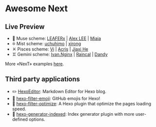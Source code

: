 # Awesome Next

## Live Preview

* :heart_decoration: Muse scheme: [LEAFERx](https://leaferx.online) | [Alex LEE](http://saili.science) | [Miaia](https://11.tt)
* :six_pointed_star: Mist scheme: [uchuhimo](http://uchuhimo.me) | [xirong](http://www.ixirong.com)
* :pisces: Pisces scheme: [Vi](http://notes.iissnan.com) | [Acris](https://acris.me) | [Jiaxi He](http://jiaxi.io)
* :gemini: Gemini scheme: [Ivan.Nginx](https://almostover.ru) | [Raincal](https://raincal.com) | [Dandy](https://dandyxu.me)

More «NexT» examples [here](https://github.com/iissnan/hexo-theme-next/issues/119).

## Third party applications

* :pencil2: <a href="https://github.com/zhuzhuyule/HexoEditor" target="_blank">HexoEditor</a>: Markdown Editor for Hexo blog.
* :tada: <a href="https://github.com/theme-next/hexo-filter-emoji" target="_blank">hexo-filter-emoji</a>: GitHub emojis for Hexo!
* :crystal_ball: <a href="https://github.com/theme-next/hexo-filter-optimize" target="_blank">hexo-filter-optimize</a>: A Hexo plugin that optimize the pages loading speed.
* :triangular_flag_on_post: <a href="https://github.com/stevenjoezhang/hexo-generator-indexed" target="_blank">hexo-generator-indexed</a>: Index generator plugin with more user-defined options.
